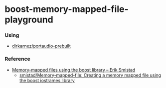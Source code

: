 boost-memory-mapped-file-playground
===================================

### Using
- [dirkarnez/portaudio-prebuilt](https://github.com/dirkarnez/boost-prebuilt)

### Reference
- [Memory-mapped files using the boost library – Erik Smistad](https://web.archive.org/web/20231210235923/https://www.eriksmistad.no/memory-mapped-files-using-the-boost-library/)
  - [smistad/Memory-mapped-file: Creating a memory mapped file using the boost iostrames library](https://github.com/smistad/Memory-mapped-file)
